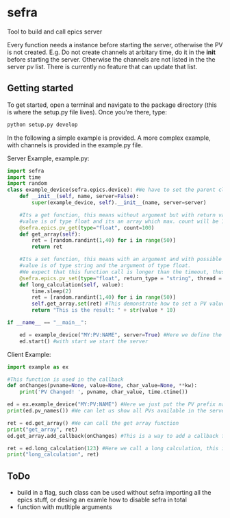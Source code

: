 # sefra
Tool to build and call epics server


Every function needs a instance before starting the server, otherwise the PV is not created. E.g.
Do not create channels at arbitary time, do it in the __init__ before starting the server. 
Otherwise the channels are not listed in the the server pv list. There is currently no feature that can update that list.


## Getting started

To get started, open a terminal and navigate to the package directory (this is where the setup.py file lives). Once you're there, type:

```python
python setup.py develop
```

In the following a simple example is provided. A more complex example, with channels is provided in the example.py file.

Server Example, example.py:
```python
import sefra
import time
import random
class example_device(sefra.epics.device): #We have to set the parent class
    def __init__(self, name, server=False):
        super(example_device, self).__init__(name, server=server)

    #Its a get function, this means without argument but with return value, in this case the return
    #value is of type float and its an array which max. count will be 100
    @sefra.epics.pv_get(type="float", count=100)    
    def get_array(self):
        ret = [random.randint(1,40) for i in range(50)]
        return ret

    #Its a set function, this means with an argument and with possible return value, in this case the return
    #value is of type string and the argument of type float. 
    #We expect that this function call is longer than the timeout, thus we use thread=True
    @sefra.epics.pv_set(type="float", return_type = "string", thread = True)
    def long_calculation(self, value):
        time.sleep(2)
        ret = [random.randint(1,40) for i in range(50)]
        self.get_array.set(ret) #This demonstrate how to set a PV value from another function
        return "This is the result: " + str(value * 10)

if __name__ == "__main__":

    ed = example_device("MY:PV:NAME", server=True) #Here we define the prefix of this class and let sefra know that this instance should be a server
    ed.start() #with start we start the server
```

Client Example:
```python
import example as ex 

#This function is used in the callback
def onChanges(pvname=None, value=None, char_value=None, **kw):
    print('PV Changed! ', pvname, char_value, time.ctime())

ed = ex.example_device("MY:PV:NAME") #Here we just put the PV prefix name of the server
print(ed.pv_names()) #We can let us show all PVs available in the server

ret = ed.get_array() #We can call the get array function
print("get_array", ret)
ed.get_array.add_callback(onChanges) #This is a way to add a callback function to a PV

ret = ed.long_calculation(123) #Here we call a long calculation, this is blocking till the result is present
print("long_calculation", ret)

```

## ToDo

- build in a flag, such class can be used without sefra importing all the epics stuff, or desing an examle how to disable sefra in total
- function with  mutltiple arguments